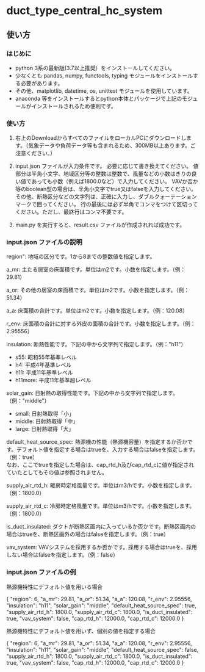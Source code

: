# duct_type_central_hc_system

## 使い方

### はじめに
- python 3系の最新版(3.7以上推奨）をインストールしてください。
- 少なくとも pandas, numpy, functools, typing モジュールをインストールする必要があります。
- その他、matplotlib, datetime, os, unittest モジュールを使用しています。
- anaconda 等をインストールするとpython本体とパッケージで上記のモジュールがインストールされるため便利です。

### 使い方

1. 右上のDownloadからすべてのファイルをローカルPCにダウンロードします。（気象データや負荷データ等も含まれるため、300MB以上あります。ご注意ください。）

2. input.json ファイルが入力条件です。
必要に応じて書き換えてください。
値部分は半角小文字、地域区分等の整数は整数で、風量などの小数はきりの良い値であっても小数（例えば1800.0など）で入力してください。
VAVか否か等のboolean型の場合は、半角小文字でtrue又はfalseを入力してください。
その他、断熱区分などの文字列は、正確に入力し、ダブルクォーテーションマークで囲ってください。
行の最後には必ず半角でコンマをつけて区切ってください。ただし、最終行はコンマ不要です。

3. main.py を実行すると、result.csv ファイルが作成されれば成功です。

### input.json ファイルの説明
region": 地域の区分です。1から8までの整数値を指定します。

a_mr: 主たる居室の床面積です。単位はm2です。小数を指定します。（例：29.81）

a_or: その他の居室の床面積です。単位はm2です。小数を指定します。（例：51.34）

a_a: 床面積の合計です。単位はm2です。小数を指定します。（例：120.08）

r_env: 床面積の合計に対する外皮の面積の合計です。小数を指定します。（例：2.95556）

insulation: 断熱性能です。下記の中から文字列で指定します。（例："h11"）
- s55: 昭和55年基準レベル
- h4: 平成4年基準レベル
- h11: 平成11年基準レベル
- h11more: 平成11年基準超レベル

solar_gain: 日射熱の取得性能です。下記の中から文字列で指定します。（例："middle"）
- small: 日射熱取得「小」
- middle: 日射熱取得「中」
- large: 日射熱取得「大」

default_heat_source_spec: 熱源機の性能（熱源機容量）を指定するか否かです。デフォルト値を指定する場合はtrueを、入力する場合はfalseを指定します。（例：true）<br>
なお、ここでtrueを指定した場合は、cap_rtd_h及びcap_rtd_cに値が指定されていたとしてもその値は参照されません。

supply_air_rtd_h: 暖房時定格風量です。単位はm3/hです。小数を指定します。（例：1800.0）

supply_air_rtd_c: 冷房時定格風量です。単位はm3/hです。小数を指定します。（例：1800.0）

is_duct_insulated: ダクトが断熱区画内に入っているか否かです。断熱区画内の場合はtrueを、断熱区画外の場合はfalseを指定します。（例：true）

vav_system: VAVシステムを採用するか否かです。採用する場合はtrueを、採用しない場合はfalseを指定します。（例：false）

### input.json ファイルの例

熱源機特性にデフォルト値を用いる場合

{
    "region": 6,
    "a_mr": 29.81,
    "a_or": 51.34,
    "a_a": 120.08,
    "r_env": 2.95556,
    "insulation": "h11",
    "solar_gain": "middle",
    "default_heat_source_spec": true,
    "supply_air_rtd_h": 1800.0,
    "supply_air_rtd_c": 1800.0,
    "is_duct_insulated": true,
    "vav_system": false,
    "cap_rtd_h": 12000.0,
    "cap_rtd_c": 12000.0
}

熱源機特性にデフォルト値を用いず、個別の値を指定する場合

{
    "region": 6,
    "a_mr": 29.81,
    "a_or": 51.34,
    "a_a": 120.08,
    "r_env": 2.95556,
    "insulation": "h11",
    "solar_gain": "middle",
    "default_heat_source_spec": false,
    "supply_air_rtd_h": 1800.0,
    "supply_air_rtd_c": 1800.0,
    "is_duct_insulated": true,
    "vav_system": false,
    "cap_rtd_h": 12000.0,
    "cap_rtd_c": 12000.0
}
